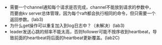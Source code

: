   - 需要一个channel通知每个请求是否完成，channel不能放到请求的参数中，而要由kv server总体管理，因为每个raft都会执行相同的命令，但只需要一个返回参数。(lab3)
  - 为什么get操作可以重复加入到log日志中？（未解决）(lab3)
  - leader发送心跳的频率不能太高，否则follower可能不按序收到heartbeat，导致前面的heartbeat将后面的heartbeat更新覆盖。(lab2C)
